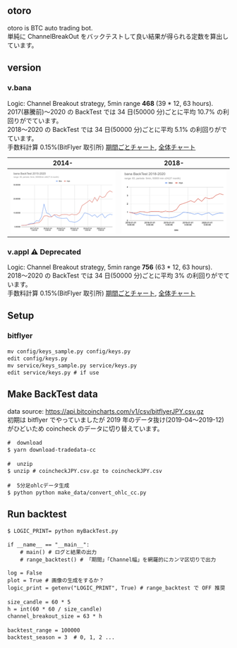 ## otoro

otoro is BTC auto trading bot.  
単純に ChannelBreakOut をバックテストして良い結果が得られる定数を算出しています。

## version

### v.bana

Logic: Channel Breakout strategy, 5min range **468** (39 \* 12, 63 hours).
2017(暴騰前)〜2020 の BackTest では 34 日(50000 分)ごとに平均 10.7% の利回りがでています。  
2018〜2020 の BackTest では 34 日(50000 分)ごとに平均 5.1% の利回りがでています。  
手数料計算 0.15%(BitFlyer 取引所)
[期間ごとチャート](https://github.com/elzup/otoro/tree/v.bana/img/backtest63),
[全体チャート](https://github.com/elzup/otoro/tree/v.bana/img)

|              2014-               |              2018-               |
| :------------------------------: | :------------------------------: |
| ![](./img/backtest2014-2020.png) | ![](./img/backtest2018-2020.png) |

### v.appl :warning: Deprecated

Logic: Channel Breakout strategy, 5min range **756** (63 \* 12, 63 hours).
2018〜2020 の BackTest では 34 日(50000 分)ごとに平均 3% の利回りがでています。  
手数料計算 0.15%(BitFlyer 取引所)
[期間ごとチャート](https://github.com/elzup/otoro/tree/v.appl/img/backtest63),
[全体チャート](https://github.com/elzup/otoro/tree/v.appl/img)

## Setup

### bitflyer

```
mv config/keys_sample.py config/keys.py
edit config/keys.py
mv service/keys_sample.py service/keys.py
edit service/keys.py # if use
```

## Make BackTest data

data source: https://api.bitcoincharts.com/v1/csv/bitflyerJPY.csv.gz  
初期は bitflyer でやっていましたが 2019 年のデータ抜け(2019-04〜2019-12)がひどいため coincheck のデータに切り替えています。

```
#  download
$ yarn download-tradedata-cc

#  unzip
$ unzip # coincheckJPY.csv.gz to coincheckJPY.csv

#  5分足ohlcデータ生成
$ python python make_data/convert_ohlc_cc.py
```

## Run backtest

```sh
$ LOGIC_PRINT= python myBackTest.py
```

```
if __name__ == "__main__":
    # main() # ログと結果の出力
    # range_backtest() # 「期間」「Channel幅」を網羅的にカンマ区切りで出力
```

```
log = False
plot = True # 画像の生成をするか？
logic_print = getenv("LOGIC_PRINT", True) # range_backtest で OFF 推奨

size_candle = 60 * 5
h = int(60 * 60 / size_candle)
channel_breakout_size = 63 * h

backtest_range = 100000
backtest_season = 3  # 0, 1, 2 ...
```
